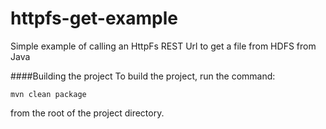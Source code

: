httpfs-get-example
==================

Simple example of calling an HttpFs REST Url to get a file from HDFS from Java 


####Building the project
To build the project, run the command:

	mvn clean package

from the root of the project directory. 

